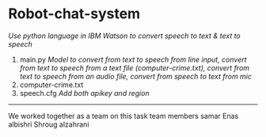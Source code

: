# Robot-chat-system
*Use python language in IBM Watson to convert speech to text & text to speech*
1. main.py 
*Model to convert from text to speech from line input, convert from text to speech from a text file (computer-crime.txt),
convert from text to speech from an audio file, convert from speech to text from mic*
2. computer-crime.txt
3. speech.cfg
*Add both apikey and region*
<hr>
We worked together as a team on this task 
team members 
samar 
Enas albishri 
Shroug alzahrani

